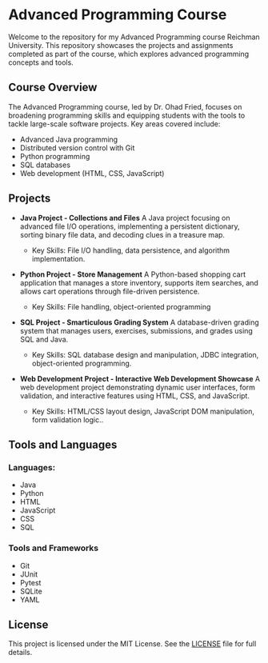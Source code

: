 # Advanced Programming Course

Welcome to the repository for my Advanced Programming course Reichman University. 
This repository showcases the projects and assignments completed as part of the course, which explores advanced programming concepts and tools.

## Course Overview
The Advanced Programming course, led by Dr. Ohad Fried, focuses on broadening programming skills and equipping students with the tools to tackle large-scale software projects. Key areas covered include:
- Advanced Java programming
- Distributed version control with Git
- Python programming
- SQL databases
- Web development (HTML, CSS, JavaScript)

## Projects
- **Java Project - Collections and Files**
  A Java project focusing on advanced file I/O operations, implementing a persistent dictionary, sorting binary file data, and decoding clues in a treasure map.
  - Key Skills: File I/O handling, data persistence, and algorithm implementation.
 
- **Python Project - Store Management**
  A Python-based shopping cart application that manages a store inventory, supports item searches, and allows cart operations through file-driven persistence.
  - Key Skills: File handling, object-oriented programming

- **SQL Project - Smarticulous Grading System**
  A database-driven grading system that manages users, exercises, submissions, and grades using SQL and Java.
  - Key Skills: SQL database design and manipulation, JDBC integration, object-oriented programming.

- **Web Development Project - Interactive Web Development Showcase**
  A web development project demonstrating dynamic user interfaces, form validation, and interactive features using HTML, CSS, and JavaScript.
  - Key Skills: HTML/CSS layout design, JavaScript DOM manipulation, form validation logic..
 
## Tools and Languages
### Languages:
- Java
- Python
- HTML
- JavaScript
- CSS
- SQL
### Tools and Frameworks
- Git
- JUnit
- Pytest
- SQLite
- YAML

## License
This project is licensed under the MIT License. See the [LICENSE](https://github.com/amitfld/advanced-programming-course?tab=MIT-1-ov-file) file for full details.
